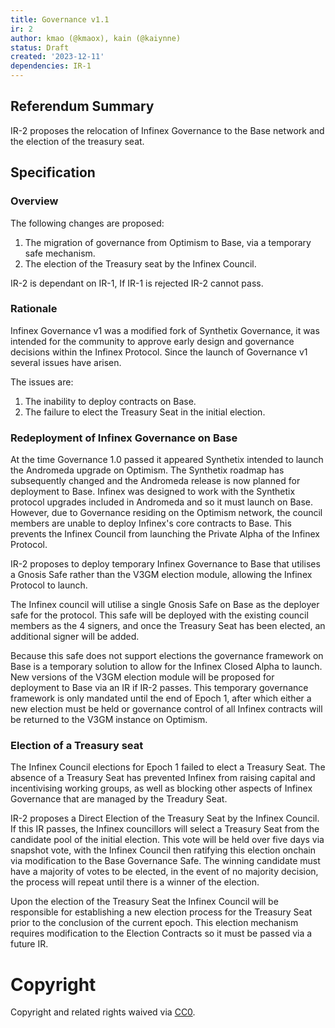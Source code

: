 ```yaml
---
title: Governance v1.1
ir: 2
author: kmao (@kmaox), kain (@kaiynne)
status: Draft
created: '2023-12-11'
dependencies: IR-1
---
```

## Referendum Summary

IR-2 proposes the relocation of Infinex Governance to the Base network and the election of the treasury seat.

## Specification

### Overview

The following changes are proposed:

1. The migration of governance from Optimism to Base, via a temporary safe mechanism.
1. The election of the Treasury seat by the Infinex Council.

IR-2 is dependant on IR-1, If IR-1 is rejected IR-2 cannot pass.

### Rationale

Infinex Governance v1 was a modified fork of Synthetix Governance, it was intended for the community to approve early design and governance decisions within the Infinex Protocol. Since the launch of Governance v1 several issues have arisen.

The issues are:

1. The inability to deploy contracts on Base.
1. The failure to elect the Treasury Seat in the initial election.

### Redeployment of Infinex Governance on Base

At the time Governance 1.0 passed it appeared Synthetix intended to launch the Andromeda upgrade on Optimism. The Synthetix roadmap has subsequently changed and the Andromeda release is now planned for deployment to Base. Infinex was designed to work with the Synthetix protocol upgrades included in Andromeda and so it must launch on Base. However, due to Governance residing on the Optimism network, the council members are unable to deploy Infinex's core contracts to Base. This prevents the Infinex Council from launching the Private Alpha of the Infinex Protocol.

IR-2 proposes to deploy temporary Infinex Governance to Base that utilises a Gnosis Safe rather than the V3GM election module, allowing the Infinex Protocol to launch.

The Infinex council will utilise a single Gnosis Safe on Base as the deployer safe for the protocol. This safe will be deployed with the existing council members as the 4 signers, and once the Treasury Seat has been elected, an additional signer will be added.

Because this safe does not support elections the governance framework on Base is a temporary solution to allow for the Infinex Closed Alpha to launch. New versions of the V3GM election module will be proposed for deployment to Base via an IR if IR-2 passes. This temporary governance framework is only mandated until the end of Epoch 1, after which either a new election must be held or governance control of all Infinex contracts will be returned to the V3GM instance on Optimism.

### Election of a Treasury seat

The Infinex Council elections for Epoch 1 failed to elect a Treasury Seat. The absence of a Treasury Seat has prevented Infinex from raising capital and incentivising working groups, as well as blocking other aspects of Infinex Governance that are managed by the Treadury Seat.

IR-2 proposes a Direct Election of the Treasury Seat by the Infinex Council. If this IR passes, the Infinex councillors will select a Treasury Seat from the candidate pool of the initial election. This vote will be held over five days via snapshot vote, with the Infinex Council then ratifying this election onchain via modification to the Base Governance Safe. The winning candidate must have a majority of votes to be elected, in the event of no majority decision, the process will repeat until there is a winner of the election.

Upon the election of the Treasury Seat the Infinex Council will be responsible for establishing a new election process for the Treasury Seat prior to the conclusion of the current epoch. This election mechanism requires modification to the Election Contracts so it must be passed via a future IR.

# Copyright

Copyright and related rights waived via&nbsp;[CC0](https://creativecommons.org/publicdomain/zero/1.0/).
